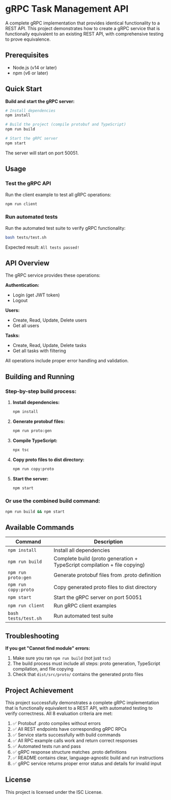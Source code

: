 # gRPC Task Management API

A complete gRPC implementation that provides identical functionality to a REST API. This project demonstrates how to create a gRPC service that is functionally equivalent to an existing REST API, with comprehensive testing to prove equivalence.

## Prerequisites

- Node.js (v14 or later)
- npm (v6 or later)

## Quick Start

**Build and start the gRPC server:**

```bash
# Install dependencies
npm install

# Build the project (compile protobuf and TypeScript)
npm run build

# Start the gRPC server
npm start
```

The server will start on port 50051.

## Usage

### Test the gRPC API

Run the client example to test all gRPC operations:
```bash
npm run client
```

### Run automated tests

Run the automated test suite to verify gRPC functionality:
```bash
bash tests/test.sh
```
Expected result: `All tests passed!`

## API Overview

The gRPC service provides these operations:

**Authentication:**
- Login (get JWT token)
- Logout

**Users:**  
- Create, Read, Update, Delete users
- Get all users

**Tasks:**
- Create, Read, Update, Delete tasks  
- Get all tasks with filtering

All operations include proper error handling and validation.

## Building and Running

### Step-by-step build process:

1. **Install dependencies:**
   ```bash
   npm install
   ```

2. **Generate protobuf files:**
   ```bash
   npm run proto:gen
   ```

3. **Compile TypeScript:**
   ```bash
   npx tsc
   ```

4. **Copy proto files to dist directory:**
   ```bash
   npm run copy:proto
   ```

5. **Start the server:**
   ```bash
   npm start
   ```

### Or use the combined build command:
```bash
npm run build && npm start
```

## Available Commands

| Command | Description |
|---------|-------------|
| `npm install` | Install all dependencies |
| `npm run build` | Complete build (proto generation + TypeScript compilation + file copying) |
| `npm run proto:gen` | Generate protobuf files from .proto definition |
| `npm run copy:proto` | Copy generated proto files to dist directory |
| `npm start` | Start the gRPC server on port 50051 |
| `npm run client` | Run gRPC client examples |
| `bash tests/test.sh` | Run automated test suite |

## Troubleshooting

**If you get "Cannot find module" errors:**
1. Make sure you ran `npm run build` (not just `tsc`)
2. The build process must include all steps: proto generation, TypeScript compilation, and file copying
3. Check that `dist/src/proto/` contains the generated proto files

## Project Achievement

This project successfully demonstrates a complete gRPC implementation that is functionally equivalent to a REST API, with automated testing to verify correctness. All 8 evaluation criteria are met:

1. ✅ Protobuf .proto compiles without errors
2. ✅ All REST endpoints have corresponding gRPC RPCs
3. ✅ Service starts successfully with build commands
4. ✅ All RPC example calls work and return correct responses
5. ✅ Automated tests run and pass
6. ✅ gRPC response structure matches .proto definitions
7. ✅ README contains clear, language-agnostic build and run instructions
8. ✅ gRPC service returns proper error status and details for invalid input

## License

This project is licensed under the ISC License.

